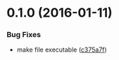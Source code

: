 <a name="0.1.0"></a>
# 0.1.0 (2016-01-11)


### Bug Fixes

* make file executable ([c375a7f](https://github.com/gaowhen/task-master/commit/c375a7f))




